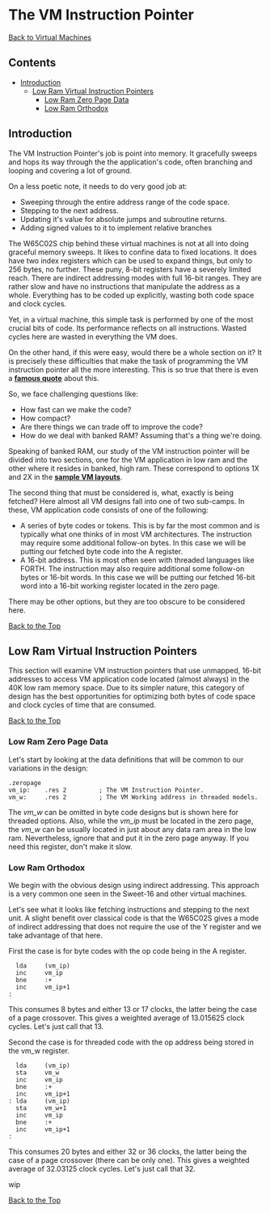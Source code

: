 # The VM Instruction Pointer

[Back to Virtual Machines](./virtual_machines.md)

## Contents

* [Introduction](#introduction)
   * [Low Ram Virtual Instruction Pointers](#low-ram-virtual-instruction-pointers)
      * [Low Ram Zero Page Data](#low-ram-zero-page-data)
      * [Low Ram Orthodox](#low-ram-orthodox)

## Introduction

The VM Instruction Pointer's job is point into memory. It gracefully sweeps
and hops its way through the the application's code, often branching and
looping and covering a lot of ground.

On a less poetic note, it needs to do very good job at:

* Sweeping through the entire address range of the code space.
* Stepping to the next address.
* Updating it's value for absolute jumps and subroutine returns.
* Adding signed values to it to implement relative branches

The W65C02S chip behind these virtual machines is not at all into doing
graceful memory sweeps. It likes to confine data to fixed locations. It does
have two index registers which can be used to expand things, but only to 256
bytes, no further. These puny, 8-bit registers have a severely limited reach.
There are indirect addressing modes with full 16-bit ranges. They are rather
slow and have no instructions that manipulate the address as a whole.
Everything has to be coded up explicitly, wasting both code space and
clock cycles.

Yet, in a virtual machine, this simple task is performed by one of the most
crucial bits of code. Its performance reflects on all instructions. Wasted
cycles here are wasted in everything the VM does.

On the other hand, if this were easy, would there be a whole section on it?
It is precisely these difficulties that make the task of programming the
VM instruction pointer all the more interesting. This is so true that there
is even a [**famous quote**](../README.md#famous-quote) about this.

So, we face challenging questions like:

* How fast can we make the code?
* How compact?
* Are there things we can trade off to improve the code?
* How do we deal with banked RAM? Assuming that's a thing we're doing.

Speaking of banked RAM, our study of the VM instruction pointer will be
divided into two sections, one for the VM application in low ram and the
other where it resides in banked, high ram. These correspond to options 1X
and 2X in the [**sample VM layouts**](./vm_layouts.md).

The second thing that must be considered is, what, exactly is being fetched?
Here almost all VM designs fall into one of two sub-camps. In these, VM
application code consists of one of the following:

* A series of byte codes or tokens. This is by far the most common and is
typically what one thinks of in most VM architectures. The instruction may
require some additional follow-on bytes. In this case we will be putting
our fetched byte code into the A register.
* A 16-bit address. This is most often seen with threaded languages like
FORTH. The instruction may also require additional some follow-on bytes or
16-bit words. In this case we will be putting our fetched 16-bit word into
a 16-bit working register located in the zero page.

There may be other options, but they are too obscure to be considered here.

[Back to the Top](#the-vm-instruction-pointer)

## Low Ram Virtual Instruction Pointers

This section will examine VM instruction pointers that use unmapped, 16-bit
addresses to access VM application code located (almost always) in the 40K
low ram memory space. Due to its simpler nature, this category of design has
the best opportunities for optimizing both bytes of code space and clock
cycles of time that are consumed.

[Back to the Top](#the-vm-instruction-pointer)

### Low Ram Zero Page Data

Let's start by looking at the data definitions that will be common to our
variations in the design:

    .zeropage
    vm_ip:    .res 2         ; The VM Instruction Pointer.
    vm_w:     .res 2         ; The VM Working address in threaded models.

The _vm\_w_ can be omitted in byte code designs but is shown here for
threaded options. Also, while the _vm\_ip_ must be located in the zero page,
the _vm\_w_ can be usually located in just about any data ram area in the
low ram. Nevertheless, ignore that and put it in the zero page anyway. If you
need this register, don't make it slow.

### Low Ram Orthodox

We begin with the obvious design using indirect addressing. This approach is a
very common one seen in the Sweet-16 and other virtual machines.

Let's see what it looks like fetching instructions and stepping to the next
unit. A slight benefit over classical code is that the W65C02S gives a mode
of indirect addressing that does not require the use of the Y register and
we take advantage of that here.

First the case is for byte codes with the op code being in the A register.

      lda     (vm_ip)
      inc     vm_ip
      bne     :+
      inc     vm_ip+1
    :

This consumes 8 bytes and either 13 or 17 clocks, the latter being the case
of a page crossover. This gives a weighted average of 13.015625 clock cycles.
Let's just call that 13.

Second the case is for threaded code with the op address being stored in the
vm_w register.

      lda     (vm_ip)
      sta     vm_w
      inc     vm_ip
      bne     :+
      inc     vm_ip+1
    : lda     (vm_ip)
      sta     vm_w+1
      inc     vm_ip
      bne     :+
      inc     vm_ip+1
    :

This consumes 20 bytes and either 32 or 36 clocks, the latter being the case
of a page crossover (there can be only one). This gives a weighted average
of 32.03125 clock cycles. Let's just call that 32.

wip

[Back to the Top](#the-vm-instruction-pointer)
